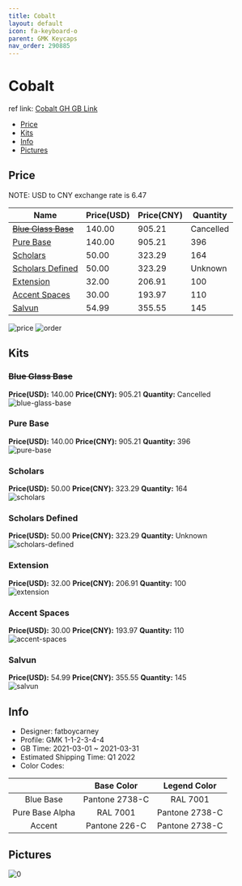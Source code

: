 ```yaml
---
title: Cobalt 
layout: default
icon: fa-keyboard-o
parent: GMK Keycaps
nav_order: 290885
---
```


# Cobalt 

ref link: [Cobalt GH GB Link](https://geekhack.org/index.php?topic=111443.0)

* [Price](#price)
* [Kits](#kits)
* [Info](#info)
* [Pictures](#pictures)

## Price

NOTE: USD to CNY exchange rate is 6.47

| Name          | Price(USD)   |  Price(CNY) | Quantity |
| ------------- | ------------ |  ---------- | -------- |
|[~~Blue Glass Base~~](#blue-glass-base)|140.00|905.21|Cancelled|
|[Pure Base](#pure-base)|140.00|905.21|396|
|[Scholars](#scholars)|50.00|323.29|164|
|[Scholars Defined](#scholars-defined)|50.00|323.29|Unknown|
|[Extension](#extension)|32.00|206.91|100|
|[Accent Spaces](#accent-spaces)|30.00|193.97|110|
|[Salvun](#salvun)|54.99|355.55|145|

<img src="{{ 'assets/images/gmk-keycaps/Cobalt/price.png' | relative_url }}" alt="price" class="image featured">
<img src="{{ 'assets/images/gmk-keycaps/Cobalt/order.png' | relative_url }}" alt="order" class="image featured">

## Kits
### ~~Blue Glass Base~~  
**Price(USD):** 140.00	**Price(CNY):** 905.21	**Quantity:** Cancelled  
<img src="{{ 'assets/images/gmk-keycaps/Cobalt/kits_pics/blue-glass-base.png' | relative_url }}" alt="blue-glass-base" class="image featured">

### Pure Base  
**Price(USD):** 140.00	**Price(CNY):** 905.21	**Quantity:** 396  
<img src="{{ 'assets/images/gmk-keycaps/Cobalt/kits_pics/pure-base.jpg' | relative_url }}" alt="pure-base" class="image featured">

### Scholars  
**Price(USD):** 50.00	**Price(CNY):** 323.29	**Quantity:** 164  
<img src="{{ 'assets/images/gmk-keycaps/Cobalt/kits_pics/scholars.jpg' | relative_url }}" alt="scholars" class="image featured">

### Scholars Defined  
**Price(USD):** 50.00	**Price(CNY):** 323.29	**Quantity:** Unknown  
<img src="{{ 'assets/images/gmk-keycaps/Cobalt/kits_pics/scholars-defined.jpg' | relative_url }}" alt="scholars-defined" class="image featured">

### Extension  
**Price(USD):** 32.00	**Price(CNY):** 206.91	**Quantity:** 100  
<img src="{{ 'assets/images/gmk-keycaps/Cobalt/kits_pics/extension.jpg' | relative_url }}" alt="extension" class="image featured">

### Accent Spaces  
**Price(USD):** 30.00	**Price(CNY):** 193.97	**Quantity:** 110  
<img src="{{ 'assets/images/gmk-keycaps/Cobalt/kits_pics/accent-spaces.jpg' | relative_url }}" alt="accent-spaces" class="image featured">

### Salvun  
**Price(USD):** 54.99	**Price(CNY):** 355.55	**Quantity:** 145  
<img src="{{ 'assets/images/gmk-keycaps/Cobalt/kits_pics/salvun.png' | relative_url }}" alt="salvun" class="image featured">

## Info
* Designer: fatboycarney  
* Profile: GMK 1-1-2-3-4-4  
* GB Time: 2021-03-01 ~ 2021-03-31  
* Estimated Shipping Time: Q1 2022  
* Color Codes:  

| |Base Color     | Legend Color
| :-------------: | :-------------: | :------------:
|Blue Base|Pantone 2738-C|RAL 7001
|Pure Base Alpha|RAL 7001|Pantone 2738-C
|Accent|Pantone 226-C|Pantone 2738-C


## Pictures  
<img src="{{ 'assets/images/gmk-keycaps/Cobalt/rendering_pics/0.jpg' | relative_url }}" alt="0" class="image featured">

